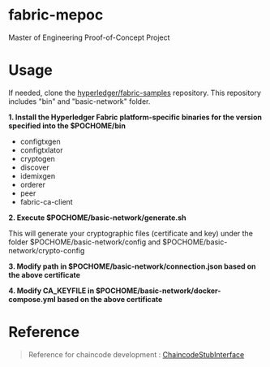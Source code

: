 # fabric-mepoc

Master of Engineering Proof-of-Concept Project


# Usage


If needed, clone the [hyperledger/fabric-samples](https://github.com/hyperledger/fabric-samples) repository. This repository includes "bin" and "basic-network" folder. 


**1. Install the Hyperledger Fabric platform-specific binaries for the version specified into the $POCHOME/bin**
- configtxgen
- configtxlator
- cryptogen
- discover
- idemixgen
- orderer
- peer
- fabric-ca-client


**2. Execute $POCHOME/basic-network/generate.sh**


This will generate your cryptographic files (certificate and key) under the folder $POCHOME/basic-network/config and $POCHOME/basic-network/crypto-config


**3. Modify path in $POCHOME/basic-network/connection.json based on the above certificate**


**4. Modify CA_KEYFILE in $POCHOME/basic-network/docker-compose.yml based on the above certificate**


# Reference 
> Reference for chaincode development : [ChaincodeStubInterface](https://godoc.org/github.com/hyperledger/fabric-chaincode-go/shim#ChaincodeStubInterface)
